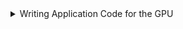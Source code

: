 <details>
  <summary> Writing Application Code for the GPU </summary>
#### Writing Application Code for the GPU
CUDA provides extensions for many common programming languages, in the case of this lab, C/C++. <br>
These language extensions easily allow developers to run functions in their source code on a GPU.

Below is a .cu file (.cu is the file extension for CUDA-accelerated programs). <br>
It contains two functions, the first which will run on the CPU, the second which will run on the GPU. 
Spend a little time identifying the differences between the functions, both in terms of how they are defined, and how they are invoked.

```cuda
void CPUFunction()
{
  printf("This function is defined to run on the CPU.\n");
}

__global__ void GPUFunction()
{
  printf("This function is defined to run on the GPU.\n");
}

int main()
{
  CPUFunction();

  GPUFunction<<<1, 1>>>();
  cudaDeviceSynchronize();
}
</details>

```
